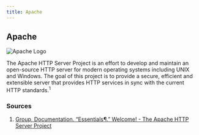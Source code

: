```yaml
---
title: Apache
---
```

## Apache

![Apache Logo](https://i.imgur.com/WsBMbIt.png)

The Apache HTTP Server Project is an effort to develop and maintain an open-source HTTP server for modern operating systems including UNIX and Windows. The goal of this project is to provide a secure, efficient and extensible server that provides HTTP services in sync with the current HTTP standards.<sup>1</sup>

### Sources

1. [Group, Documentation. “Essentials¶.” Welcome! - The Apache HTTP Server Project](httpd.apache.org/)
